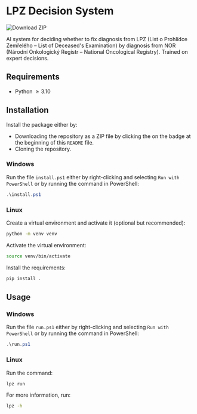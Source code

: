 # LPZ Decision System
<a href="https://github.com/MrJoeKr/lpz-decision-system/archive/refs/heads/main.zip">
    <img src="https://img.shields.io/badge/Code-Download%20ZIP-green" alt="Download ZIP" style="display: inline-block; margin: 0; padding: 0;"/>
</a>

AI system for deciding whether to fix diagnosis from LPZ (List o Prohlídce Zemřelého – List of Deceased's Examination) by diagnosis from NOR (Národní Onkologický Registr – National Oncological Registry). 
Trained on expert decisions.

## Requirements
- Python $\ge 3.10$

## Installation
Install the package either by:

- Downloading the repository as a ZIP file by clicking the on the badge at the beginning of this `README` file.
- Cloning the repository.

### Windows
Run the file `install.ps1` either by right-clicking and selecting `Run with PowerShell` or by running the command in PowerShell:
```powershell
.\install.ps1
```

### Linux
Create a virtual environment and activate it (optional but recommended):
```bash
python -m venv venv
```

Activate the virtual environment:
```bash
source venv/bin/activate
```

Install the requirements:
```bash
pip install .
```

## Usage

### Windows
Run the file `run.ps1` either by right-clicking and selecting `Run with PowerShell` or by running the command in PowerShell:
```powershell
.\run.ps1
```

### Linux
Run the command:
```bash
lpz run
```
For more information, run:
```bash
lpz -h
```